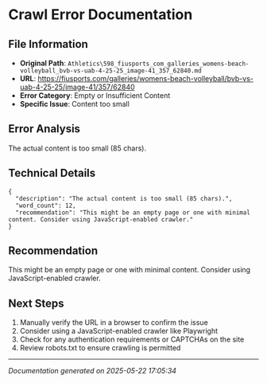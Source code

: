 # Crawl Error Documentation

## File Information
- **Original Path**: `Athletics\598_fiusports_com_galleries_womens-beach-volleyball_bvb-vs-uab-4-25-25_image-41_357_62840.md`
- **URL**: https://fiusports.com/galleries/womens-beach-volleyball/bvb-vs-uab-4-25-25/image-41/357/62840
- **Error Category**: Empty or Insufficient Content
- **Specific Issue**: Content too small

## Error Analysis
The actual content is too small (85 chars).

## Technical Details
```
{
  "description": "The actual content is too small (85 chars).",
  "word_count": 12,
  "recommendation": "This might be an empty page or one with minimal content. Consider using JavaScript-enabled crawler."
}
```

## Recommendation
This might be an empty page or one with minimal content. Consider using JavaScript-enabled crawler.

## Next Steps
1. Manually verify the URL in a browser to confirm the issue
2. Consider using a JavaScript-enabled crawler like Playwright
3. Check for any authentication requirements or CAPTCHAs on the site
4. Review robots.txt to ensure crawling is permitted

---
*Documentation generated on 2025-05-22 17:05:34*
